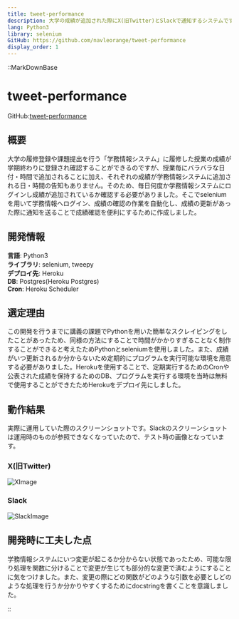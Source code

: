 ```yaml
---
title: tweet-performance
description: 大学の成績が追加された際にX(旧Twitter)とSlackで通知するシステムです。
lang: Python3
library: selenium
GitHub: https://github.com/navleorange/tweet-performance
display_order: 1
---
```


::MarkDownBase

# tweet-performance
GitHub:[tweet-performance](https://github.com/navleorange/tweet-performance)

## 概要
大学の履修登録や課題提出を行う「学務情報システム」に履修した授業の成績が学期終わりに登録され確認することができるのですが、授業毎にバラバラな日付・時間で追加されることに加え、それぞれの成績が学務情報システムに追加される日・時間の告知もありません。そのため、毎日何度か学務情報システムにログインし成績が追加されているか確認する必要がありました。そこでseleniumを用いて学務情報へログイン、成績の確認の作業を自動化し、成績の更新があった際に通知を送ることで成績確認を便利にするために作成しました。

## 開発情報
**言語**: Python3 <br>
**ライブラリ**: selenium, tweepy <br>
**デプロイ先**: Heroku <br>
**DB**: Postgres(Heroku Postgres) <br>
**Cron**: Heroku Scheduler <br>

## 選定理由
この開発を行うまでに講義の課題でPythonを用いた簡単なスクレイピングをしたことがあったため、同様の方法にすることで時間がかかりすぎることなく制作することができると考えたためPythonとseleniumを使用しました。また、成績がいつ更新されるか分からないため定期的にプログラムを実行可能な環境を用意する必要がありました。Herokuを使用することで、定期実行するためのCronや公表された成績を保持するためのDB、プログラムを実行する環境を当時は無料で使用することができたためHerokuをデプロイ先にしました。

## 動作結果
実際に運用していた際のスクリーンショットです。Slackのスクリーンショットは運用時のものが参照できなくなっていたので、テスト時の画像となっています。

### X(旧Twitter)
![XImage](/screenshot/tweet-performance/x.png)

### Slack
![SlackImage](/screenshot/tweet-performance/slack.png)

## 開発時に工夫した点
学務情報システムにいつ変更が起こるか分からない状態であったため、可能な限り処理を関数に分けることで変更が生じても部分的な変更で済むようにすることに気をつけました。また、変更の際にどの関数がどのような引数を必要としどのような処理を行うか分かりやすくするためにdocstringを書くことを意識しました。

::